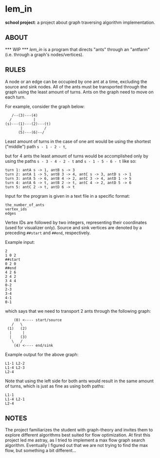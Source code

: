 # lem_in
**school project**: a project about graph traversing algorithm implementation.

## ABOUT
*** WIP ***
*lem_in* is a program that directs "ants" through an "antfarm" (i.e. through a graph's nodes/vertices).

## RULES
A node or an edge can be occupied by one ant at a time, excluding the source and sink nodes. All of the ants must be transported through the graph using the least amount of turns. Ants on the graph need to move on each turn.

For example, consider the graph below:

```
   /--(3)---(4)
  /          |
(s)---(1)---(2)---(t)
       |          /
      (5)---(6)--/
```

Least amount of turns in the case of one ant would be using the shortest ("middle") path `s - 1 - 2 - t`,

but for 4 ants the least amount of turns would be accomplished only by using the paths `s - 3 - 4 - 2 - t` and `s - 1 - 5 - 6 - t` like so:

```
turn 1: antA s -> 1, antB s -> 3
turn 2: antA 1 -> 5, antB 3 -> 4, antC s -> 3, antD s -> 1
turn 3: antA 5 -> 6, antB 4 -> 2, antC 3 -> 4, antD 1 -> 5
turn 4: antA 6 -> t, antB 2 -> t, antC 4 -> 2, antD 5 -> 6
turn 5: antC 2 -> t, antD 6 -> t
```

Input for the program is given in a text file in a specific format:

```
the_number_of_ants
vertex_ids
edges
```
Vertex IDs are followed by two integers, representing their coordinates (used for visualizer only). Source and sink vertices are denoted by a preceding `##start` and `##end`, respectively.

Example input:
```
2
1 0 2
##start
0 2 0
##end
4 2 6
2 4 2
3 4 4
0-2
2-3
3-4
4-1
0-1
```
which says that we need to transport 2 ants through the following graph:
```
    (0) <---- start/source
   /   \
 (1)   (2)
  |     |
  |    (3)
   \   /
    (4) <---- end/sink
```

Example output for the above graph:
```
L1-1 L2-2
L1-4 L2-3
L2-4
```

Note that using the left side for both ants would result in the same amount of turns, which is just as fine as using both paths:
```
L1-1
L1-4 L2-1
L2-4
```


## NOTES
The project familiarizes the student with graph-theory and invites them to explore different algorithms best suited for flow optimization.
At first this project led me astray, as I tried to implement a max flow graph search algorithm. Eventually I figured out that we are not trying to find the max flow, but something a bit different...
